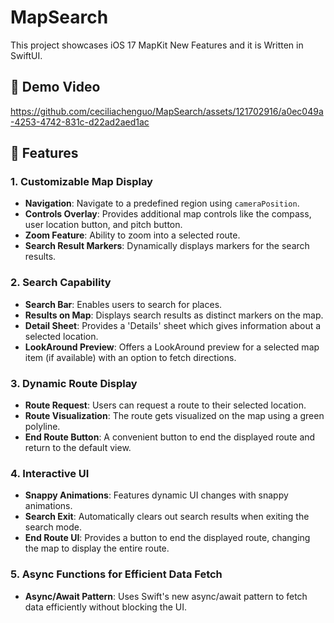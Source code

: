 # MapSearch
This project showcases iOS 17 MapKit New Features and it is Written in SwiftUI.

## 📱 Demo Video

https://github.com/ceciliachenguo/MapSearch/assets/121702916/a0ec049a-4253-4742-831c-d22ad2aed1ac

## 🌟 Features
### 1. Customizable Map Display
   - **Navigation**: Navigate to a predefined region using `cameraPosition`.
   - **Controls Overlay**: Provides additional map controls like the compass, user location button, and pitch button.
   - **Zoom Feature**: Ability to zoom into a selected route.
   - **Search Result Markers**: Dynamically displays markers for the search results.

### 2. Search Capability
   - **Search Bar**: Enables users to search for places.
   - **Results on Map**: Displays search results as distinct markers on the map.
   - **Detail Sheet**: Provides a 'Details' sheet which gives information about a selected location.
   - **LookAround Preview**: Offers a LookAround preview for a selected map item (if available) with an option to fetch directions.

### 3. Dynamic Route Display
   - **Route Request**: Users can request a route to their selected location.
   - **Route Visualization**: The route gets visualized on the map using a green polyline.
   - **End Route Button**: A convenient button to end the displayed route and return to the default view.

### 4. Interactive UI
   - **Snappy Animations**: Features dynamic UI changes with snappy animations.
   - **Search Exit**: Automatically clears out search results when exiting the search mode.
   - **End Route UI**: Provides a button to end the displayed route, changing the map to display the entire route.

### 5. Async Functions for Efficient Data Fetch
   - **Async/Await Pattern**: Uses Swift's new async/await pattern to fetch data efficiently without blocking the UI.

